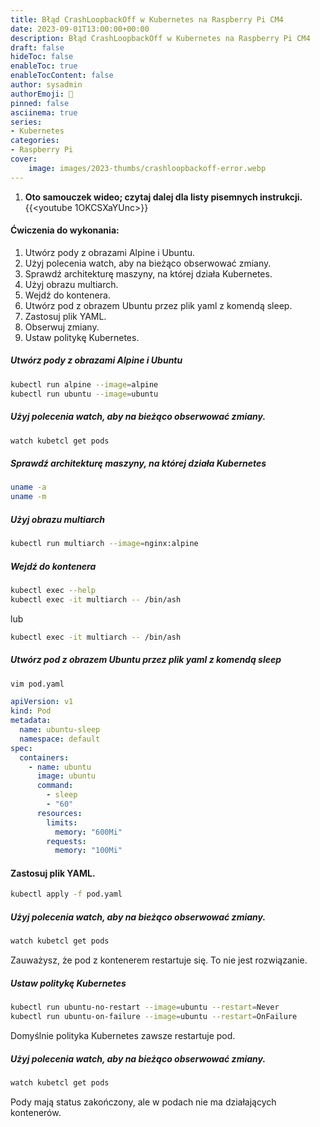 ```yaml
---
title: Błąd CrashLoopbackOff w Kubernetes na Raspberry Pi CM4
date: 2023-09-01T13:00:00+00:00
description: Błąd CrashLoopbackOff w Kubernetes na Raspberry Pi CM4
draft: false
hideToc: false
enableToc: true
enableTocContent: false
author: sysadmin
authorEmoji: 🐧
pinned: false
asciinema: true
series:
- Kubernetes
categories:
- Raspberry Pi
cover:
    image: images/2023-thumbs/crashloopbackoff-error.webp
---
```

1. **Oto samouczek wideo; czytaj dalej dla listy pisemnych instrukcji.**
{{<youtube 1OKCSXaYUnc>}}
#### Ćwiczenia do wykonania:
1. Utwórz pody z obrazami Alpine i Ubuntu.
2. Użyj polecenia watch, aby na bieżąco obserwować zmiany.
3. Sprawdź architekturę maszyny, na której działa Kubernetes.
4. Użyj obrazu multiarch.
5. Wejdź do kontenera.
6. Utwórz pod z obrazem Ubuntu przez plik yaml z komendą sleep.
7. Zastosuj plik YAML.
8. Obserwuj zmiany.
9. Ustaw politykę Kubernetes.
##### Utwórz pody z obrazami Alpine i Ubuntu
```bash
kubectl run alpine --image=alpine
kubectl run ubuntu --image=ubuntu

```
##### Użyj polecenia watch, aby na bieżąco obserwować zmiany.
```bash
watch kubetcl get pods
```
##### Sprawdź architekturę maszyny, na której działa Kubernetes
```bash
uname -a
uname -m
```
##### Użyj obrazu multiarch
```bash
kubectl run multiarch --image=nginx:alpine
```
##### Wejdź do kontenera
```bash
kubectl exec --help
kubectl exec -it multiarch -- /bin/ash
```
lub
```bash
kubectl exec -it multiarch -- /bin/ash
```
##### Utwórz pod z obrazem Ubuntu przez plik yaml z komendą sleep
```bash
vim pod.yaml
```
```yaml
apiVersion: v1
kind: Pod
metadata:
  name: ubuntu-sleep
  namespace: default
spec:
  containers:
    - name: ubuntu
      image: ubuntu
      command:
        - sleep
        - "60"
      resources:
        limits:
          memory: "600Mi"
        requests:
          memory: "100Mi"
```
#### Zastosuj plik YAML.
```bash
kubectl apply -f pod.yaml
```
##### Użyj polecenia watch, aby na bieżąco obserwować zmiany.
```bash
watch kubetcl get pods
```
Zauważysz, że pod z kontenerem restartuje się. To nie jest rozwiązanie.
##### Ustaw politykę Kubernetes
```bash
kubectl run ubuntu-no-restart --image=ubuntu --restart=Never
kubectl run ubuntu-on-failure --image=ubuntu --restart=OnFailure
```
Domyślnie polityka Kubernetes zawsze restartuje pod.
##### Użyj polecenia watch, aby na bieżąco obserwować zmiany.
```bash
watch kubetcl get pods
```
Pody mają status zakończony, ale w podach nie ma działających kontenerów.